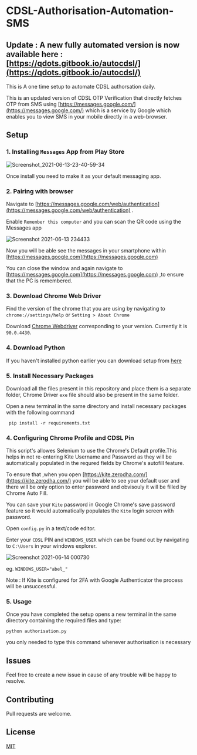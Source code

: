 # CDSL-Authorisation-Automation-SMS

## Update : A new fully automated version is now available here : [https://qdots.gitbook.io/autocdsl/](https://qdots.gitbook.io/autocdsl/)
This is A one time setup to automate CDSL authorsation daily.

This is an updated version of CDSL OTP Verification that directly fetches OTP from SMS using [https://messages.google.com/](https://messages.google.com/) which is a service by Google which enables you to view SMS in your mobile directly in a web-browser.

## Setup

### 1. Installing ```Messages``` App from Play Store

![Screenshot_2021-06-13-23-40-59-34](https://user-images.githubusercontent.com/13176032/121817774-0627ba80-cca1-11eb-876e-d5bbfd643c38.jpg)

Once install you need to make it as your default messaging app.

### 2. Pairing with browser

Navigate to [https://messages.google.com/web/authentication](https://messages.google.com/web/authentication) .

Enable ```Remember this computer``` and you can scan the QR code using the Messages app

![Screenshot 2021-06-13 234433](https://user-images.githubusercontent.com/13176032/121817825-5737ae80-cca1-11eb-98b1-9eee1f97446b.png)

Now you will be able see the messages in your smartphone within [https://messages.google.com](https://messages.google.com)

You can close the window and again navigate to [https://messages.google.com](https://messages.google.com) ,to ensure that the PC is remembered.

### 3. Download Chrome Web Driver

Find the version of the chrome that you are using by navigating to ```chrome://settings/help``` or
```Setting > About Chrome```

Download [Chrome Webdriver](https://chromedriver.chromium.org/) corresponding to your version.
Currently it is ```90.0.4430```.

### 4. Download Python

If you haven't installed python earlier you can download setup from [here](https://www.python.org/downloads/)

### 5. Install Necessary Packages

Download all the files present in this repository and place them is a separate folder, Chrome Driver ```exe``` file should also be present in the same folder.

Open a new terminal in the same directory and install necessary packages with the following command

``` pip install -r requirements.txt```

### 4. Configuring Chrome Profile and CDSL Pin

This script's allowes Selenium to use the Chrome's Default profile.This helps in not re-entering Kite Username and Password as they will be automatically populated in the requred fields by Chrome's autofill feature. 

To ensure that ,when you open [https://kite.zerodha.com/](https://kite.zerodha.com/) you will be able to see your default user and there will be only option to enter password and obvisouly it will be filled by Chrome Auto Fill.

You can save your ```Kite``` password in Google Chrome's save password feature so it would automatically populates the ```Kite``` login screen with password.


Open ```config.py``` in a text/code editor.

Enter your ```CDSL``` PIN and ```WINDOWS_USER``` which can be found out by navigating to ```C:\Users``` in your windows explorer.

![Screenshot 2021-06-14 000730](https://user-images.githubusercontent.com/13176032/121818397-93b8d980-cca4-11eb-8db6-be8fe570f3c6.png)
 
 eg. ```WINDOWS_USER="abel_"```

Note : If Kite is configured for 2FA with Google Authenticator the process will be unsuccessful.

### 5. Usage

Once you have completed the setup opens a new terminal in the same directory containing the required files and type:

```python authorisation.py```

you only needed to type this command whenever authorisation is necessary

## Issues
Feel free to create a new issue in cause of any trouble will be happy to resolve.

## Contributing
Pull requests are welcome.
## License
[MIT](https://choosealicense.com/licenses/mit/)
